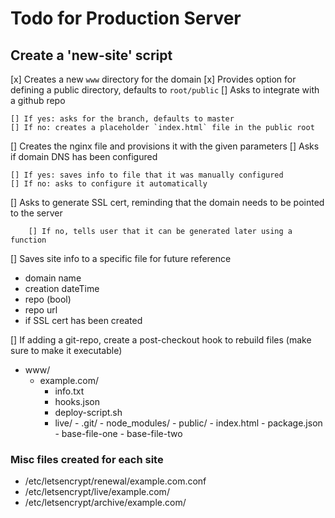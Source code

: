 # Todo for Production Server

## Create a 'new-site' script

[x] Creates a new `www` directory for the domain
[x] Provides option for defining a public directory, defaults to `root/public` 
[] Asks to integrate with a github repo

	[] If yes: asks for the branch, defaults to master
	[] If no: creates a placeholder `index.html` file in the public root

[] Creates the nginx file and provisions it with the given parameters
[] Asks if domain DNS has been configured

	[] If yes: saves info to file that it was manually configured
	[] If no: asks to configure it automatically

[] Asks to generate SSL cert, reminding that the domain needs to be pointed to the server

		[] If no, tells user that it can be generated later using a function

[] Saves site info to a specific file for future reference

  + domain name
  + creation dateTime
  + repo (bool)
  + repo url
  + if SSL cert has been created

[] If adding a git-repo, create a post-checkout hook to rebuild files (make sure to make it executable)

* www/
  + example.com/
    - info.txt
    - hooks.json
    - deploy-script.sh
    - live/
			- .git/
			- node_modules/
			- public/
				- index.html
			- package.json
			- base-file-one
			- base-file-two

### Misc files created for each site

* /etc/letsencrypt/renewal/example.com.conf
* /etc/letsencrypt/live/example.com/
* /etc/letsencrypt/archive/example.com/
